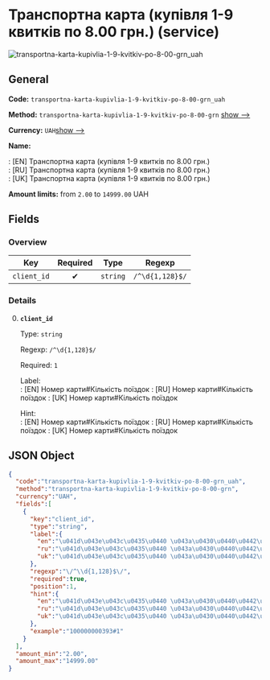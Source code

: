 
# Транспортна карта (купівля 1-9 квитків по 8.00 грн.)  (service) 
![transportna-karta-kupivlia-1-9-kvitkiv-po-8-00-grn_uah](https://static.openfintech.io/payout_methods/transportna-karta-kupivlia-1-9-kvitkiv-po-8-00-grn_uah/logo.svg?w=400&c=v0.59.26#w24)  

## General 
 
**Code:** `transportna-karta-kupivlia-1-9-kvitkiv-po-8-00-grn_uah` 
 
**Method:** `transportna-karta-kupivlia-1-9-kvitkiv-po-8-00-grn` 
[show -->](#) 
 
**Currency:** `UAH`[show -->](#) 
 
**Name:** 
 
:	[EN] Транспортна карта (купівля 1-9 квитків по 8.00 грн.)  
:	[RU] Транспортна карта (купівля 1-9 квитків по 8.00 грн.)  
:	[UK] Транспортна карта (купівля 1-9 квитків по 8.00 грн.)  
 
**Amount limits:** from `2.00` to `14999.00` UAH 

## Fields 

### Overview 

|Key|Required|Type|Regexp| 
|:---:|:---:|:---:|:---:| 
|`client_id`|✔|`string`|`/^\d{1,128}$/`| 
 

### Details 
 
0. **`client_id`** 
 
	Type: `string` 
 
	Regexp: `/^\d{1,128}$/` 
 
	Required: `1` 
 
	Label:  
	: [EN] Номер карти#Кількість поїздок 
	: [RU] Номер карти#Кількість поїздок 
	: [UK] Номер карти#Кількість поїздок 
 
	Hint:  
	: [EN] Номер карти#Кількість поїздок 
	: [RU] Номер карти#Кількість поїздок 
	: [UK] Номер карти#Кількість поїздок 
 

## JSON Object 

```json
{
  "code":"transportna-karta-kupivlia-1-9-kvitkiv-po-8-00-grn_uah",
  "method":"transportna-karta-kupivlia-1-9-kvitkiv-po-8-00-grn",
  "currency":"UAH",
  "fields":[
    {
      "key":"client_id",
      "type":"string",
      "label":{
        "en":"\u041d\u043e\u043c\u0435\u0440 \u043a\u0430\u0440\u0442\u0438#\u041a\u0456\u043b\u044c\u043a\u0456\u0441\u0442\u044c \u043f\u043e\u0457\u0437\u0434\u043e\u043a",
        "ru":"\u041d\u043e\u043c\u0435\u0440 \u043a\u0430\u0440\u0442\u0438#\u041a\u0456\u043b\u044c\u043a\u0456\u0441\u0442\u044c \u043f\u043e\u0457\u0437\u0434\u043e\u043a",
        "uk":"\u041d\u043e\u043c\u0435\u0440 \u043a\u0430\u0440\u0442\u0438#\u041a\u0456\u043b\u044c\u043a\u0456\u0441\u0442\u044c \u043f\u043e\u0457\u0437\u0434\u043e\u043a"
      },
      "regexp":"\/^\\d{1,128}$\/",
      "required":true,
      "position":1,
      "hint":{
        "en":"\u041d\u043e\u043c\u0435\u0440 \u043a\u0430\u0440\u0442\u0438#\u041a\u0456\u043b\u044c\u043a\u0456\u0441\u0442\u044c \u043f\u043e\u0457\u0437\u0434\u043e\u043a",
        "ru":"\u041d\u043e\u043c\u0435\u0440 \u043a\u0430\u0440\u0442\u0438#\u041a\u0456\u043b\u044c\u043a\u0456\u0441\u0442\u044c \u043f\u043e\u0457\u0437\u0434\u043e\u043a",
        "uk":"\u041d\u043e\u043c\u0435\u0440 \u043a\u0430\u0440\u0442\u0438#\u041a\u0456\u043b\u044c\u043a\u0456\u0441\u0442\u044c \u043f\u043e\u0457\u0437\u0434\u043e\u043a"
      },
      "example":"100000000393#1"
    }
  ],
  "amount_min":"2.00",
  "amount_max":"14999.00"
}
```  
